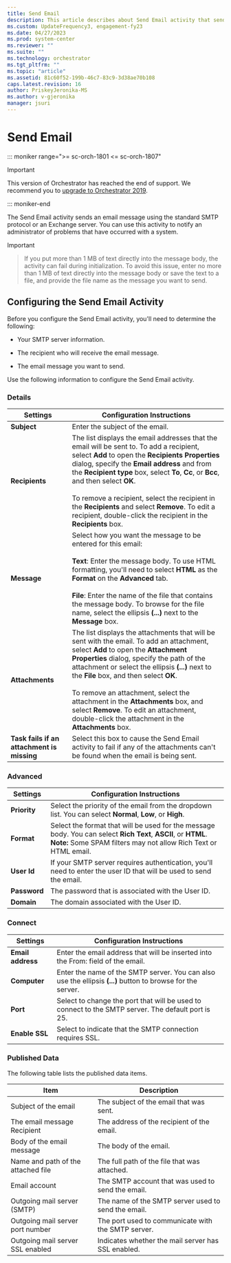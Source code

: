 ```yaml
---
title: Send Email 
description: This article describes about Send Email activity that sends an email message using the standard SMTP protocol or an Exchange server.
ms.custom: UpdateFrequency3, engagement-fy23
ms.date: 04/27/2023
ms.prod: system-center
ms.reviewer: ""
ms.suite: ""
ms.technology: orchestrator
ms.tgt_pltfrm: ""
ms.topic: "article"
ms.assetid: 81c60f52-199b-46c7-83c9-3d38ae70b108
caps.latest.revision: 16
author: PriskeyJeronika-MS
ms.author: v-gjeronika
manager: jsuri
---
```

# Send Email

::: moniker range=">= sc-orch-1801 <= sc-orch-1807"

> [!IMPORTANT]
>
> This version of Orchestrator has reached the end of support. We recommend you to [upgrade to Orchestrator 2019](../index.yml).

::: moniker-end

The Send Email activity sends an email message using the standard SMTP protocol or an Exchange server. You can use this activity to notify an administrator of problems that have occurred with a system.  

> [!IMPORTANT]

> If you put more than 1 MB of text directly into the message body, the activity can fail during initialization. To avoid this issue, enter no more than 1 MB of text directly into the message body or save the text to a file, and provide the file name as the message you want to send.  

## Configuring the Send Email Activity  
 Before you configure the Send Email activity, you'll need to determine the following:  

- Your SMTP server information.

- The recipient who will receive the email message.  

- The email message you want to send.  

Use the following information to configure the Send Email activity.  

### Details  

|Settings|Configuration Instructions|  
|--------------|--------------------------------|  
|**Subject**|Enter the subject of the email.|  
|**Recipients**|The list displays the email addresses that the email will be sent to. To add a recipient, select **Add** to open the **Recipients Properties** dialog, specify the **Email address** and from the **Recipient type** box, select **To**, **Cc**, or **Bcc**, and then select **OK**.<br /><br /> To remove a recipient, select the recipient in the **Recipients** and select **Remove**. To edit a recipient, double-click the recipient in the **Recipients** box.|  
|**Message**|Select how you want the message to be entered for this email:<br /><br /> **Text**: Enter the message body. To use HTML formatting, you'll need to select **HTML** as the **Format** on the **Advanced** tab.<br /><br /> **File**: Enter the name of the file that contains the message body. To browse for the file name, select the ellipsis **(...)** next to the **Message** box.|  
|**Attachments**|The list displays the attachments that will be sent with the email. To add an attachment, select **Add** to open the **Attachment Properties** dialog, specify the path of the attachment or select the ellipsis **(...)** next to the **File** box, and then select **OK**.<br /><br /> To remove an attachment, select the attachment in the **Attachments** box, and select **Remove**. To edit an attachment, double-click the attachment in the **Attachments** box.|  
|**Task fails if an attachment is missing**|Select this box to cause the Send Email activity to fail if any of the attachments can't be found when the email is being sent.|  

### Advanced  

|Settings|Configuration Instructions|  
|--------------|--------------------------------|  
|**Priority**|Select the priority of the email from the dropdown list.  You can select **Normal**, **Low**, or **High**.|  
|**Format**|Select the format that will be used for the message body. You can select **Rich Text**, **ASCII**, or **HTML**. **Note:** Some SPAM filters may not allow Rich Text or HTML email.|  
|**User Id**|If your SMTP server requires authentication, you'll need to enter the user ID that will be used to send the email.|  
|**Password**|The password that is associated with the User ID.|  
|**Domain**|The domain associated with the User ID.|  

### Connect  

|Settings|Configuration Instructions|  
|--------------|--------------------------------|  
|**Email address**|Enter the email address that will be inserted into the From: field of the email.|  
|**Computer**|Enter the name of the SMTP server. You can also use the ellipsis **(...)** button to browse for the server.|  
|**Port**|Select to change the port that will be used to connect to the SMTP server. The default port is 25.|  
|**Enable SSL**|Select to indicate that the SMTP connection requires SSL.|  

### Published Data  
 The following table lists the published data items.  

|Item|Description|  
|----------|-----------------|  
|Subject of the email|The subject of the email that was sent.|  
|The email message Recipient|The address of the recipient of the email.|  
|Body of the email message|The body of the email.|  
|Name and path of the attached file|The full path of the file that was attached.|  
|Email account|The SMTP account that was used to send the email.|  
|Outgoing mail server (SMTP)|The name of the SMTP server used to send the email.|  
|Outgoing mail server port number|The port used to communicate with the SMTP server.|  
|Outgoing mail server SSL enabled|Indicates whether the mail server has SSL enabled.|